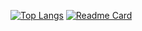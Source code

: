 
[![Top Langs](https://github-readme-stats.vercel.app/api/top-langs/?username=AlienEEE&theme=gotham)](https://github.com/anuraghazra/github-readme-stats)
[![Readme Card](https://github-readme-stats.vercel.app/api/pin/?username=anuraghazra&repo=github-readme-stats)](https://github.com/anuraghazra/github-readme-stats)




